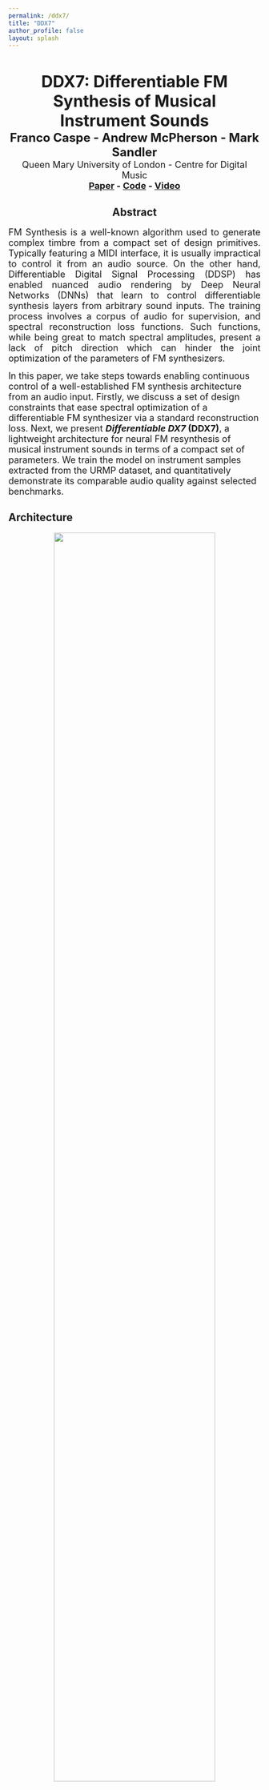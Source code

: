 ```yaml
---
permalink: /ddx7/
title: "DDX7"
author_profile: false
layout: splash
---
```


&nbsp;

<div>
<center>
<font size="+3"><b>DDX7: Differentiable FM Synthesis of Musical Instrument Sounds</b></font><br>
<font size="+2"><b>Franco Caspe - Andrew McPherson - Mark Sandler</b></font><br>
<font size="4">Queen Mary University of London - Centre for Digital Music</font><br>
<font size="+1"><b><a href="http://arxiv.org/abs/2208.06169" target="_blank">Paper</a> - <a href="https://github.com/fcaspe/ddx7" target="_blank">Code</a> - <a href="https://www.youtube.com/watch?v=hxlgO3EWVYI" target="_blank">Video</a></b>
</font><br>

</center>
</div>
<div>
<center><h2>Abstract</h2></center>
<p align="justify">
<font size="4">
FM Synthesis is a well-known algorithm used to generate complex timbre from a compact set of design primitives.
Typically featuring a MIDI interface, it is usually impractical to control it from an audio source.
On the other hand, Differentiable Digital Signal Processing (DDSP) has enabled nuanced audio rendering 
by Deep Neural Networks (DNNs) that learn to control differentiable synthesis layers from arbitrary sound inputs. 
The training process involves a corpus of audio for supervision, and spectral reconstruction loss functions.
Such functions, while being great to match spectral amplitudes, present a lack of pitch direction which can 
hinder the joint optimization of the parameters of FM synthesizers.

In this paper, we take steps towards enabling continuous control of a well-established FM synthesis architecture from 
an audio input. Firstly, we discuss a set of design constraints that ease spectral optimization of a differentiable 
FM synthesizer via a standard reconstruction loss. Next, we present <b><i>Differentiable DX7</i> (DDX7)</b>, 
a lightweight architecture for neural FM resynthesis of musical instrument sounds in terms of a compact set of parameters. 
We train the model on instrument samples extracted from the URMP dataset, and quantitatively demonstrate its comparable 
audio quality against selected benchmarks.
</font>
</p>
</div>

## Architecture
<center>
<img src="../../assets/ddx7/architecture.png" style="width:80%;">
</center>
<font size="4">
<i>Figure 1: </i> The DDX7 architecture employs a TCN decoder conditioned on a sequence of pitch and loudness frames to drive the envelopes 
of a few-oscillator differentiable FM synthesizer that features a fixed FM configuration with fixed frequency ratios, 
effectively mapping continuous controls of pitched musical instruments to a well-known synthesis architecture.
</font>

## Continuous Control of an FM Synthesizer

We show resynthesis results on unseen data for the best scored <b>DDX7</b> models according to the Frechet Audio Distance<a href="#r1">[1]</a>.
We compare the results with the <b>Harmonic plus Noise (HpN)</b> baseline model (a Pytorch implementation of the DDSP Decoder<a href="#r2">[2]</a>), 
and the original recordings extracted from the URMP<a href="#r3">[3]</a> dataset.

<br>
<table>
  <tr>
    <th><center>Instrument</center></th>
    <th><center>Original</center></th>
    <th><center>HpN Baseline</center></th>
    <th><center>DDX7</center></th>
  </tr>
  <tr>
    <td><b>Violin</b><br>&nbsp;</td>
    <td>
    <audio controls>
    <source src="../../assets/ddx7/ref_violin.wav" type="audio/mpeg">
    <source src="../../assets/ddx7/ref_violin.wav" type="audio/ogg">
    Your browser does not support the audio element.
    </audio>
    <br>&nbsp;
    </td>
    <td>
    <audio controls>
    <source src="../../assets/ddx7/hpn_violin.wav" type="audio/mpeg">
    <source src="../../assets/ddx7/hpn_violin.wav" type="audio/ogg">
    Your browser does not support the audio element.
    </audio>
    <br>&nbsp;
    </td>
    <td>
    <audio controls>
    <source src="../../assets/ddx7/violin_ddx7_imax_2.wav" type="audio/mpeg">
    <source src="../../assets/ddx7/violin_ddx7_imax_2.wav" type="audio/ogg">
    Your browser does not support the audio element.
    </audio>
    <br>6 Oscillators. I<sub>max</sub> = 2
    </td>
  </tr>


  <tr>
    <td><b>Flute</b><br>&nbsp;</td>
    <td>
    <audio controls>
    <source src="../../assets/ddx7/ref_flute.wav" type="audio/mpeg">
    <source src="../../assets/ddx7/ref_flute.wav" type="audio/ogg">
    Your browser does not support the audio element.
    </audio>
    <br>&nbsp;
    </td>
    <td>
    <audio controls>
    <source src="../../assets/ddx7/hpn_flute.wav" type="audio/mpeg">
    <source src="../../assets/ddx7/hpn_flute.wav" type="audio/ogg">
    Your browser does not support the audio element.
    </audio>
    <br>&nbsp;
    </td>
    <td>
    <audio controls>
    <source src="../../assets/ddx7/flute_ddx7_imax_2.wav" type="audio/mpeg">
    <source src="../../assets/ddx7/flute_ddx7_imax_2.wav" type="audio/ogg">
    Your browser does not support the audio element.
    </audio>
    <br>6 Oscillators. I<sub>max</sub> = 2
    </td>
  </tr>

  <tr>
    <td><b>Trumpet</b><br>&nbsp;</td>
    <td>
    <audio controls>
    <source src="../../assets/ddx7/ref_trumpet.wav" type="audio/mpeg">
    <source src="../../assets/ddx7/ref_trumpet.wav" type="audio/ogg">
    Your browser does not support the audio element.
    </audio>
    <br>&nbsp;
    </td>
    <td>
    <audio controls>
    <source src="../../assets/ddx7/hpn_trumpet.wav" type="audio/mpeg">
    <source src="../../assets/ddx7/hpn_trumpet.wav" type="audio/ogg">
    Your browser does not support the audio element.
    </audio>
    <br>&nbsp;
    </td>
    <td>
    <audio controls>
    <source src="../../assets/ddx7/trumpet_ddx7_2osc.wav" type="audio/mpeg">
    <source src="../../assets/ddx7/trumpet_ddx7_2osc.wav" type="audio/ogg">
    Your browser does not support the audio element.
    </audio>
    <br>2 Oscillators. I<sub>max</sub> = 2&pi;
    </td>
  </tr>

</table>

<font size="4">
<i>Table 1:</i> We show that for our resynthesis tasks, even with few oscillators, Differentiable FM can achieve
a performance comparable to a more complex spectral modeling synthesis architecture.
</font>

## Intervenable Synthesis Process

FM is a well-known synthesis architecture that features a compact set of sound design parameters.
Once <b>DDX7</b> is trained, such parameters can be modified on-the-fly to alter the model's output.
Here we present a set of simple and temporally static transformations as a proof of concept.
We leave for future work a thorough exploration of these affordances.
<table>
  <tr>
    <th><center>Model</center></th>
    <th><center>Intervention</center></th>
    <th><center>DDX7 Resynthesis</center></th>
    <th><center>Intervened Result</center></th>
  </tr>
  <tr>
    <td>
    <b>Violin</b><br>
    6 oscillators. I<sub>max</sub> = 2<br>
    </td>
    <td>
    <center>Tripled all modulator <br> ratios of value 1.</center>
    </td>
    <td>
    <audio controls>
    <source src="../../assets/ddx7/violin_ddx7_imax_2.wav" type="audio/mpeg">
    <source src="../../assets/ddx7/violin_ddx7_imax_2.wav" type="audio/ogg">
    Your browser does not support the audio element.
    </audio>
    </td>
    <td>
    <audio controls>
    <source src="../../assets/ddx7/mod_6osc_imax2_op2_and_op4_fr3.wav" type="audio/mpeg">
    <source src="../../assets/ddx7/mod_6osc_imax2_op2_and_op4_fr3.wav" type="audio/ogg">
    Your browser does not support the audio element.
    </audio>
    </td>
  </tr>

  <tr>
    <td>
    <b>Flute</b><br>
    6 oscillators. I<sub>max</sub> = 2<br>
    </td>
    <td>
    <center>Doubled modulators' <br>envelope amplitudes.</center>
    </td>
    <td>
    <audio controls>
    <source src="../../assets/ddx7/flute_ddx7_imax_2.wav" type="audio/mpeg">
    <source src="../../assets/ddx7/flute_ddx7_imax_2.wav" type="audio/ogg">
    Your browser does not support the audio element.
    </audio>
    </td>
    <td>
    <audio controls>
    <source src="../../assets/ddx7/mod_6osc_flute_double_mod_env.wav" type="audio/mpeg">
    <source src="../../assets/ddx7/mod_6osc_flute_double_mod_env.wav" type="audio/ogg">
    Your browser does not support the audio element.
    </audio>
    </td>
  </tr>

  <tr>
    <td>
    <b>Trumpet</b><br>
    2 oscillators. I<sub>max</sub> = 2&pi;<br>
    </td>
    <td>
    <center>Modulator ratio <br>changed to &radic;2.</center>
    </td>
    <td>
    <audio controls>
    <source src="../../assets/ddx7/trumpet_ddx7_2osc.wav" type="audio/mpeg">
    <source src="../../assets/ddx7/trumpet_ddx7_2osc.wav" type="audio/ogg">
    Your browser does not support the audio element.
    </audio>
    </td>
    <td>
    <audio controls>
    <source src="../../assets/ddx7/mod_2osc_frop2_1.41_trmpt.wav" type="audio/mpeg">
    <source src="../../assets/ddx7/mod_2osc_frop2_1.41_trmpt.wav" type="audio/ogg">
    Your browser does not support the audio element.
    </audio>
    </td>
  </tr>

</table>
<font size="4">
<i>Table 2:</i> By performing simple FM transformations, users can generate new timbre without re-training the model.
</font>

## Hyperparameters

In **DDX7**, the maximum modulation index that the oscillators can take (I<sub>max</sub>), and the FM configuration 
that is selected in the differentiable synthesizer, are important hyperparameters that have an impact on the convergence 
of the model. We present resynthesis audio excerpts generated during the two evaluations we conducted to assess their agency on the final results.

<style>
.column {
  float: left;
  width: 50%;
}

/* Clear floats after the columns */
.row:after {
  content: "";
  display: table;
  clear: both;
}
</style>

<div class="row">
  <div class="column">
    <p>
    6-oscillator configurations
    <img src="../../assets/ddx7/config.png" style="width:80%">
    </p>
  </div>
  <div class="column">
    Ablated configurations
    <img src="../../assets/ddx7/ablated.png" style="width:85%">
  </div>
</div>

<center>
<font size="4">
<i>Figure 2: </i> FM configurations evaluated for the different instruments tested.
</font>
</center>

<i>Maximum Modulation Index Test</i>

We observe that I<sub>max</sub> is an important hyperparameter for DDX7. A wrong selection may hinder model convergence, 
with results sounding unnatural, and the optimization process failing at the estimation of the room response.
We leave further analysis of the impact of I<sub>max</sub> and the Learnable Reverb on the training process for future work.

<br>
<table>
  <tr>
    <th><center>Model</center></th>
    <th><center>Flute</center></th>
    <th><center>Violin</center></th>
    <th><center>Trumpet</center></th>
  </tr>
  <tr>
    <td><b>Original</b></td>
    <td>
    <audio controls>
    <source src="../../assets/ddx7/testset/refs/flute_ref.wav" type="audio/mpeg">
    <source src="../../assets/ddx7/testset/refs/flute_ref.wav" type="audio/ogg">
    Your browser does not support the audio element.
    </audio>
    </td>
    <td>
    <audio controls>
    <source src="../../assets/ddx7/testset/refs/violin_ref.wav" type="audio/mpeg">
    <source src="../../assets/ddx7/testset/refs/violin_ref.wav" type="audio/ogg">
    Your browser does not support the audio element.
    </audio>
    </td>
    <td>
    <audio controls>
    <source src="../../assets/ddx7/testset/refs/trumpet_ref.wav" type="audio/mpeg">
    <source src="../../assets/ddx7/testset/refs/trumpet_ref.wav" type="audio/ogg">
    Your browser does not support the audio element.
    </audio>
    </td>
  </tr>

  <tr>
    <td><b>HpN Baseline</b></td>
    <td>
    <audio controls>
    <source src="../../assets/ddx7/testset/hpn_baseline/flute_hpn.wav" type="audio/mpeg">
    <source src="../../assets/ddx7/testset/hpn_baseline/flute_hpn.wav" type="audio/ogg">
    Your browser does not support the audio element.
    </audio>
    </td>
    <td>
    <audio controls>
    <source src="../../assets/ddx7/testset/hpn_baseline/violin_hpn.wav" type="audio/mpeg">
    <source src="../../assets/ddx7/testset/hpn_baseline/violin_hpn.wav" type="audio/ogg">
    Your browser does not support the audio element.
    </audio>
    </td>
    <td>
    <audio controls>
    <source src="../../assets/ddx7/testset/hpn_baseline/trumpet_hpn.wav" type="audio/mpeg">
    <source src="../../assets/ddx7/testset/hpn_baseline/trumpet_hpn.wav" type="audio/ogg">
    Your browser does not support the audio element.
    </audio>
    </td>

  </tr>

  <tr>
    <td><b>DDX7</b> 6 osc.<br>I<sub>max</sub>=2</td>
    <td>
    <audio controls>
    <source src="../../assets/ddx7/testset/ddx7/flute_ddx7_imax_2.wav" type="audio/mpeg">
    <source src="../../assets/ddx7/testset/ddx7/flute_ddx7_imax_2.wav" type="audio/ogg">
    Your browser does not support the audio element.
    </audio>
    </td>
    <td>
    <audio controls>
    <source src="../../assets/ddx7/testset/ddx7/violin_ddx7_imax_2.wav" type="audio/mpeg">
    <source src="../../assets/ddx7/testset/ddx7/violin_ddx7_imax_2.wav" type="audio/ogg">
    Your browser does not support the audio element.
    </audio>
    </td>
    <td>
    <audio controls>
    <source src="../../assets/ddx7/testset/ddx7/trumpet_ddx7_imax_2.wav" type="audio/mpeg">
    <source src="../../assets/ddx7/testset/ddx7/trumpet_ddx7_imax_2.wav" type="audio/ogg">
    Your browser does not support the audio element.
    </audio>
    </td>
  </tr>
  <tr>
    <td><b>DDX7</b> 6 osc.<br>I<sub>max</sub>=2&pi;</td>
    <td>
    <audio controls>
    <source src="../../assets/ddx7/testset/ddx7/flute_ddx7_imax_2pi.wav" type="audio/mpeg">
    <source src="../../assets/ddx7/testset/ddx7/flute_ddx7_imax_2pi.wav" type="audio/ogg">
    Your browser does not support the audio element.
    </audio>
    </td>
    <td>
    <audio controls>
    <source src="../../assets/ddx7/testset/ddx7/violin_ddx7_imax_2pi.wav" type="audio/mpeg">
    <source src="../../assets/ddx7/testset/ddx7/violin_ddx7_imax_2pi.wav" type="audio/ogg">
    Your browser does not support the audio element.
    </audio>
    </td>
    <td>
    <audio controls>
    <source src="../../assets/ddx7/testset/ddx7/trumpet_ddx7_imax_2pi.wav" type="audio/mpeg">
    <source src="../../assets/ddx7/testset/ddx7/trumpet_ddx7_imax_2pi.wav" type="audio/ogg">
    Your browser does not support the audio element.
    </audio>
    </td>
  </tr>
  <tr>
    <td><b>DDX7</b> 6 osc.<br>I<sub>max</sub>=4&pi;</td>
    <td>
    <audio controls>
    <source src="../../assets/ddx7/testset/ddx7/flute_ddx7_imax_4pi.wav" type="audio/mpeg">
    <source src="../../assets/ddx7/testset/ddx7/flute_ddx7_imax_4pi.wav" type="audio/ogg">
    Your browser does not support the audio element.
    </audio>
    </td>
    <td>
    <audio controls>
    <source src="../../assets/ddx7/testset/ddx7/violin_ddx7_imax_4pi.wav" type="audio/mpeg">
    <source src="../../assets/ddx7/testset/ddx7/violin_ddx7_imax_4pi.wav" type="audio/ogg">
    Your browser does not support the audio element.
    </audio>
    </td>
    <td>
    <audio controls>
    <source src="../../assets/ddx7/testset/ddx7/trumpet_ddx7_imax_4pi.wav" type="audio/mpeg">
    <source src="../../assets/ddx7/testset/ddx7/trumpet_ddx7_imax_4pi.wav" type="audio/ogg">
    Your browser does not support the audio element.
    </audio>
    </td>
  </tr>
</table>
<font size="4">
<i>Table 3:</i> Excerpts from the test set for different values of I<sub>max</sub> tested.
</font>

<style>
#player {
 width: 200px;
}​
</style>
&nbsp;

<i>Oscillator Ablation Test</i>

For **Violin** and **Flute**, we observe that the models benefit from the extra degrees of freedom present with more oscillators.
Surprisingly, for **Trumpet**, we achieve the best results with a simple 2-oscillator FM configuration, even outperforming the baseline,
which suggests that good results can be obtained even with very simple configurations.

<br>
<table>
  <tr>
    <th><center>Instrument</center></th>
    <th><center>6 oscillators </center></th>
    <th><center>4 oscillators "Y"</center></th>
    <th><center>4 oscillators 4x1</center></th>
    <th><center>4 oscillators 2x2</center></th>
    <th><center>2 oscillators </center></th>
  </tr>
  <tr>
    <td><b>Flute</b><br>I<sub>max</sub>=2</td>
    <td>
    <audio controls id="player">
    <source src="../../assets/ddx7/testset/ddx7/flute_ddx7_imax_2.wav" type="audio/mpeg">
    <source src="../../assets/ddx7/testset/ddx7/flute_ddx7_imax_2.wav" type="audio/ogg">
    Your browser does not support the audio element.
    </audio>
    </td>
    <td>
    <audio controls id="player">
    <source src="../../assets/ddx7/testset/ablation/flute_ddx7_4osc_4y.wav" type="audio/mpeg">
    <source src="../../assets/ddx7/testset/ablation/flute_ddx7_4osc_4y.wav" type="audio/ogg">
    Your browser does not support the audio element.
    </audio>
    </td>
    <td>
    &nbsp;
    </td>
    <td>
    &nbsp;
    </td>
    <td>
    <audio controls id="player">
    <source src="../../assets/ddx7/testset/ablation/flute_ddx7_2osc.wav" type="audio/mpeg">
    <source src="../../assets/ddx7/testset/ablation/flute_ddx7_2osc.wav" type="audio/ogg">
    Your browser does not support the audio element.
    </audio>
    </td>
  </tr>

  <tr>
    <td><b>Violin</b><br>I<sub>max</sub>=2</td>
    <td>
    <audio controls id="player">
    <source src="../../assets/ddx7/testset/ddx7/violin_ddx7_imax_2.wav" type="audio/mpeg">
    <source src="../../assets/ddx7/testset/ddx7/violin_ddx7_imax_2.wav" type="audio/ogg">
    Your browser does not support the audio element.
    </audio>
    </td>
    <td>
    &nbsp;
    </td>
    <td>
    <audio controls id="player">
    <source src="../../assets/ddx7/testset/ablation/violin_ddx7_4osc_1x4.wav" type="audio/mpeg">
    <source src="../../assets/ddx7/testset/ablation/violin_ddx7_4osc_1x4.wav" type="audio/ogg">
    Your browser does not support the audio element.
    </audio>
    </td>
    <td>
    <audio controls id="player">
    <source src="../../assets/ddx7/testset/ablation/violin_ddx7_4osc_2x2.wav" type="audio/mpeg">
    <source src="../../assets/ddx7/testset/ablation/violin_ddx7_4osc_2x2.wav" type="audio/ogg">
    Your browser does not support the audio element.
    </audio>
    </td>
    <td>
    <audio controls id="player">
    <source src="../../assets/ddx7/testset/ablation/violin_ddx7_2osc.wav" type="audio/mpeg">
    <source src="../../assets/ddx7/testset/ablation/violin_ddx7_2osc.wav" type="audio/ogg">
    Your browser does not support the audio element.
    </audio>
    </td>
  </tr>

  <tr>
    <td><b>Trumpet</b><br>I<sub>max</sub>=2&pi;</td>
    <td>
    <audio controls id="player">
    <source src="../../assets/ddx7/testset/ddx7/trumpet_ddx7_imax_2pi.wav" type="audio/mpeg">
    <source src="../../assets/ddx7/testset/ddx7/trumpet_ddx7_imax_2pi.wav" type="audio/ogg">
    Your browser does not support the audio element.
    </audio>
    </td>
    <td>
    <audio controls id="player">
    <source src="../../assets/ddx7/testset/ablation/trumpet_ddx7_4osc_4y.wav" type="audio/mpeg">
    <source src="../../assets/ddx7/testset/ablation/trumpet_ddx7_4osc_4y.wav" type="audio/ogg">
    Your browser does not support the audio element.
    </audio>
    </td>
    <td>
    &nbsp;
    </td>
    <td>
    &nbsp;
    </td>
    <td>
    <audio controls id="player">
    <source src="../../assets/ddx7/testset/ablation/trumpet_ddx7_2osc.wav" type="audio/mpeg">
    <source src="../../assets/ddx7/testset/ablation/trumpet_ddx7_2osc.wav" type="audio/ogg">
    Your browser does not support the audio element.
    </audio>
    </td>
  </tr>
</table>
<font size="4">
<i>Table 4:</i> Excerpts from the test set evaluated on the ablated models.
</font>

## Real-time Factor test

Due to lack of space in the paper, we left out a comparison of the real-time factor between
our **DDX7** model (*400k parameters*) and the **HpN Baseline** (*4.5 M parameters*). 
We execute on Pytorch the inference of audio excerpts of different length 
(to accomodate for different latencies) for both our model and the baseline on a laptop CPU 
( Intel i7-6700HQ ). We render the audio excerpts a hundred times and extract the Real-time Factor 
according to the following formula, extracting the mean and standard deviation of the runs.

`rt_factor = time_to_compute / length_of_audio_generated `

An algorithm that can operate on real-time has to have a real time factor smaller than 1. 
The results shown in *Table 1* indicate that **DDX7** can run with as little as 32 ms of 
latency in real time on a laptop CPU, but the **HpN Baseline** needs at least 128 ms. 
These metrics can be improved further for both models if a different framework is used 
(for instance, TorchScript).

    
|                   |         Real Time Factor                     |
|-------------------|----------------------------------------------|
|**Latency** (*ms*) |**DDX7**              | **HpN Baseline**      |
|-------------------|----------------------|-----------------------|
|**256**            |0.079   (*0.005*)     |0.231   (*0.0124*)     |
|**128**            |0.158   (*0.011*)     |**0.466   (*0.0229*)** |
|**64**             |0.343   (*0.039*)     |1.04	(*0.192*)      |
|**32**             |**0.637   (*0.042*)** |1.88	(*0.111*)      |
|**16**             |1.31    (*0.169*)     |3.71	(*0.188*)      |
|**8**              |2.51    (*0.161*)     |7.39	(*0.32*)       |
|**4**              |5.01    (*0.215*)     |15.2	(*1.19*)       |

<font size="4">
<i>Table 5:</i> Mean and <i>std</i> (in italics) of the Real-time Factor for <b>DDX7</b> and the <b>HpN Baseline</b>.
Minimum feasible latencies are shown in bold for both models.
</font>


### References

<a name="r1"></a>
1. K. Kilgour, M. Zuluaga, D. Roblek, and M. Sharifi,
“Fréchet Audio Distance: A Reference-Free Metric for
Evaluating Music Enhancement Algorithms,” in *Interspeech 2019*. ISCA, Sep. 2019, pp. 2350–2354.
<a name="r2"></a>
2. B. Li, X. Liu, K. Dinesh, Z. Duan, and G. Sharma,
“Creating a Multitrack Classical Music Performance
Dataset for Multimodal Music Analysis: Challenges,
Insights, and Applications,” *IEEE Transactions on Multimedia*,
vol. 21, no. 2, pp. 522–535, Feb. 2019.
<a name="r3"></a>
3. J. Engel, L. H. Hantrakul, C. Gu, and A. Roberts,
“DDSP: Differentiable Digital Signal Processing,” in
*8th International Conference on Learning Representations*, Addis Ababa, Ethiopia, 2020.